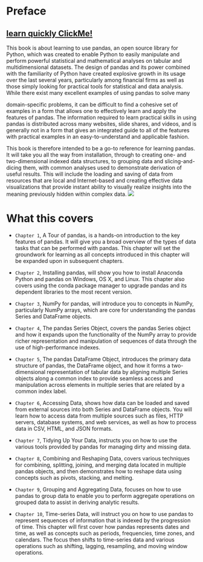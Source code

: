 # Preface
## [learn quickly ClickMe!](./allPandasBasics.ipynb)
This book is about learning to use pandas, an open source library for Python, which
was created to enable Python to easily manipulate and perform powerful statistical
and mathematical analyses on tabular and multidimensional datasets. The design of
pandas and its power combined with the familiarity of Python have created explosive
growth in its usage over the last several years, particularly among financial firms as
well as those simply looking for practical tools for statistical and data analysis.
While there exist many excellent examples of using pandas to solve many

domain-specific problems, it can be difficult to find a cohesive set of examples
in a form that allows one to effectively learn and apply the features of pandas.
The information required to learn practical skills in using pandas is distributed
across many websites, slide shares, and videos, and is generally not in a form
that gives an integrated guide to all of the features with practical examples in
an easy-to-understand and applicable fashion.

This book is therefore intended to be a go-to reference for learning pandas. It will
take you all the way from installation, through to creating one- and two-dimensional
indexed data structures, to grouping data and slicing-and-dicing them, with common
analyses used to demonstrate derivation of useful results. This will include the
loading and saving of data from resources that are local and Internet-based and
creating effective data visualizations that provide instant ability to visually realize
insights into the meaning previously hidden within complex data.
<img src="images/pandas.jpg">
# What this covers
- `Chapter 1`, A Tour of pandas, is a hands-on introduction to the key features of pandas.
It will give you a broad overview of the types of data tasks that can be performed
with pandas. This chapter will set the groundwork for learning as all concepts
introduced in this chapter will be expanded upon in subsequent chapters.

- `Chapter 2`, Installing pandas, will show you how to install Anaconda Python and pandas
on Windows, OS X, and Linux. This chapter also covers using the conda package
manager to upgrade pandas and its dependent libraries to the most recent version.
- `Chapter 3`, NumPy for pandas, will introduce you to concepts in NumPy,
particularly NumPy arrays, which are core for understanding the pandas
Series and DataFrame objects.
- `Chapter 4`, The pandas Series Object, covers the pandas Series object and how it
expands upon the functionality of the NumPy array to provide richer representation
and manipulation of sequences of data through the use of high-performance indexes.
- `Chapter 5`, The pandas DataFrame Object, introduces the primary data structure of
pandas, the DataFrame object, and how it forms a two-dimensional representation of
tabular data by aligning multiple Series objects along a common index to provide
seamless access and manipulation across elements in multiple series that are related
by a common index label.
- `Chapter 6`, Accessing Data, shows how data can be loaded and saved from external
sources into both Series and DataFrame objects. You will learn how to access
data from multiple sources such as files, HTTP servers, database systems, and
web services, as well as how to process data in CSV, HTML, and JSON formats.
- `Chapter 7`, Tidying Up Your Data, instructs you on how to use the various tools
provided by pandas for managing dirty and missing data.
- `Chapter 8`, Combining and Reshaping Data, covers various techniques for combining,
splitting, joining, and merging data located in multiple pandas objects, and
then demonstrates how to reshape data using concepts such as pivots, stacking,
and melting.
- `Chapter 9`, Grouping and Aggregating Data, focuses on how to use pandas to group data
to enable you to perform aggregate operations on grouped data to assist in deriving
analytic results.

- `Chapter 10`, Time-series Data, will instruct you on how to use pandas to represent
sequences of information that is indexed by the progression of time. This chapter
will first cover how pandas represents dates and time, as well as concepts such as
periods, frequencies, time zones, and calendars. The focus then shifts to time-series
data and various operations such as shifting, lagging, resampling, and moving
window operations.
